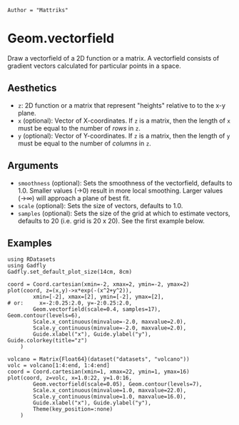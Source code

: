 ```@meta
Author = "Mattriks"
```

# Geom.vectorfield

Draw a vectorfield of a 2D function or a matrix. A vectorfield consists of gradient vectors calculated for particular points in a space.

## Aesthetics

  * `z`: 2D function or a matrix that represent "heights" relative to
    to the x-y plane.
  * `x` (optional): Vector of X-coordinates.  If `z` is a matrix, then
    the length of `x` must be equal to the number of *rows* in `z`.
  * `y` (optional): Vector of Y-coordinates.  If `z` is a matrix, then
    the length of `y` must be equal to the number of *columns* in `z`.

## Arguments
  * `smoothness` (optional): Sets the smoothness of the vectorfield,
    defaults to 1.0. Smaller values (→0) result in more local smoothing.
    Larger values (→∞) will approach a plane of best fit.
  * `scale` (optional): Sets the size of vectors, defaults to 1.0. 
  * `samples` (optional): Sets the size of the grid at which to estimate vectors,
    defaults to 20 (i.e. grid is 20 x 20). See the first example below.

## Examples

```@setup 1
using RDatasets
using Gadfly
Gadfly.set_default_plot_size(14cm, 8cm)
```

```@example 1
coord = Coord.cartesian(xmin=-2, xmax=2, ymin=-2, ymax=2)
plot(coord, z=(x,y)->x*exp(-(x^2+y^2)), 
        xmin=[-2], xmax=[2], ymin=[-2], ymax=[2], 
# or:     x=-2:0.25:2.0, y=-2:0.25:2.0,     
        Geom.vectorfield(scale=0.4, samples=17), Geom.contour(levels=6),
        Scale.x_continuous(minvalue=-2.0, maxvalue=2.0),
        Scale.y_continuous(minvalue=-2.0, maxvalue=2.0),
        Guide.xlabel("x"), Guide.ylabel("y"), Guide.colorkey(title="z")
    )
```

```@example 1
volcano = Matrix{Float64}(dataset("datasets", "volcano"))
volc = volcano[1:4:end, 1:4:end] 
coord = Coord.cartesian(xmin=1, xmax=22, ymin=1, ymax=16)
plot(coord, z=volc, x=1.0:22, y=1.0:16,
        Geom.vectorfield(scale=0.05), Geom.contour(levels=7),
        Scale.x_continuous(minvalue=1.0, maxvalue=22.0),
        Scale.y_continuous(minvalue=1.0, maxvalue=16.0),
        Guide.xlabel("x"), Guide.ylabel("y"),
        Theme(key_position=:none)
    )
```

